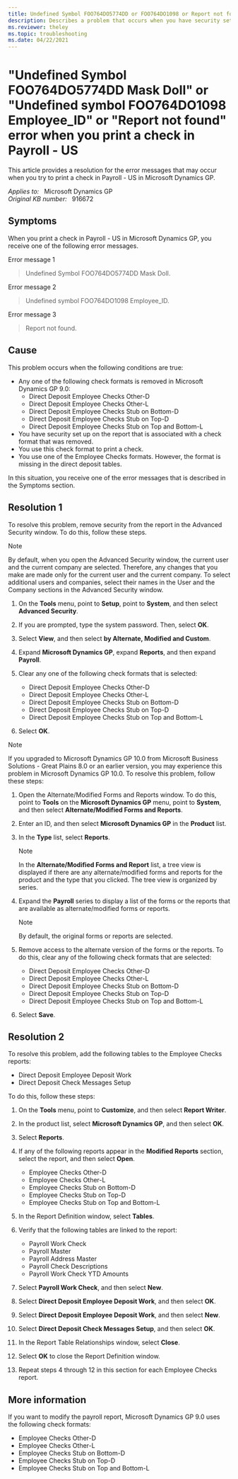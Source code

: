 ```yaml
---
title: Undefined Symbol FOO764DO5774DD or FOO764DO1098 or Report not found error when you print a check
description: Describes a problem that occurs when you have security set up on the report that is associated with a print format that was removed. Security must be removed from the report. Provides a resolution.
ms.reviewer: theley
ms.topic: troubleshooting
ms.date: 04/22/2021
---
```

# "Undefined Symbol FOO764DO5774DD Mask Doll" or "Undefined symbol FOO764DO1098 Employee_ID" or "Report not found" error when you print a check in Payroll - US

This article provides a resolution for the error messages that may occur when you try to print a check in Payroll - US in Microsoft Dynamics GP.

_Applies to:_ &nbsp; Microsoft Dynamics GP  
_Original KB number:_ &nbsp; 916672

## Symptoms

When you print a check in Payroll - US in Microsoft Dynamics GP, you receive one of the following error messages.

Error message 1

> Undefined Symbol FOO764DO5774DD Mask Doll.

Error message 2

> Undefined symbol FOO764DO1098 Employee_ID.

Error message 3

> Report not found.

## Cause

This problem occurs when the following conditions are true:

- Any one of the following check formats is removed in Microsoft Dynamics GP 9.0:
  - Direct Deposit Employee Checks Other-D
  - Direct Deposit Employee Checks Other-L
  - Direct Deposit Employee Checks Stub on Bottom-D
  - Direct Deposit Employee Checks Stub on Top-D
  - Direct Deposit Employee Checks Stub on Top and Bottom-L
- You have security set up on the report that is associated with a check format that was removed.
- You use this check format to print a check.
- You use one of the Employee Checks formats. However, the format is missing in the direct deposit tables.

In this situation, you receive one of the error messages that is described in the Symptoms section.

## Resolution 1

To resolve this problem, remove security from the report in the Advanced Security window. To do this, follow these steps.

> [!NOTE]
> By default, when you open the Advanced Security window, the current user and the current company are selected. Therefore, any changes that you make are made only for the current user and the current company. To select additional users and companies, select their names in the User and the Company sections in the Advanced Security window.

1. On the **Tools** menu, point to **Setup**, point to **System**, and then select **Advanced Security**.
2. If you are prompted, type the system password. Then, select **OK**.
3. Select **View**, and then select **by Alternate, Modified and Custom**.
4. Expand **Microsoft Dynamics GP**, expand **Reports**, and then expand **Payroll**.
5. Clear any one of the following check formats that is selected:

   - Direct Deposit Employee Checks Other-D
   - Direct Deposit Employee Checks Other-L
   - Direct Deposit Employee Checks Stub on Bottom-D
   - Direct Deposit Employee Checks Stub on Top-D
   - Direct Deposit Employee Checks Stub on Top and Bottom-L

6. Select **OK**.

> [!NOTE]
> If you upgraded to Microsoft Dynamics GP 10.0 from Microsoft Business Solutions - Great Plains 8.0 or an earlier version, you may experience this problem in Microsoft Dynamics GP 10.0. To resolve this problem, follow these steps:

1. Open the Alternate/Modified Forms and Reports window. To do this, point to **Tools** on the **Microsoft Dynamics GP** menu, point to **System**, and then select **Alternate/Modified Forms and Reports**.

2. Enter an ID, and then select **Microsoft Dynamics GP** in the **Product** list.
3. In the **Type** list, select **Reports**.

    > [!NOTE]
    > In the **Alternate/Modified Forms and Report** list, a tree view is displayed if there are any alternate/modified forms and reports for the product and the type that you clicked. The tree view is organized by series.

4. Expand the **Payroll** series to display a list of the forms or the reports that are available as alternate/modified forms or reports.

    > [!NOTE]
    > By default, the original forms or reports are selected.

5. Remove access to the alternate version of the forms or the reports. To do this, clear any of the following check formats that are selected:
   - Direct Deposit Employee Checks Other-D
   - Direct Deposit Employee Checks Other-L
   - Direct Deposit Employee Checks Stub on Bottom-D
   - Direct Deposit Employee Checks Stub on Top-D
   - Direct Deposit Employee Checks Stub on Top and Bottom-L

6. Select **Save**.

## Resolution 2

To resolve this problem, add the following tables to the Employee Checks reports:

- Direct Deposit Employee Deposit Work
- Direct Deposit Check Messages Setup

To do this, follow these steps:

1. On the **Tools** menu, point to **Customize**, and then select **Report Writer**.
2. In the product list, select **Microsoft Dynamics GP**, and then select **OK**.
3. Select **Reports**.
4. If any of the following reports appear in the **Modified Reports** section, select the report, and then select **Open**.
   - Employee Checks Other-D
   - Employee Checks Other-L
   - Employee Checks Stub on Bottom-D
   - Employee Checks Stub on Top-D
   - Employee Checks Stub on Top and Bottom-L

5. In the Report Definition window, select **Tables**.
6. Verify that the following tables are linked to the report:
   - Payroll Work Check
   - Payroll Master
   - Payroll Address Master
   - Payroll Check Descriptions
   - Payroll Work Check YTD Amounts

7. Select **Payroll Work Check**, and then select **New**.
8. Select **Direct Deposit Employee Deposit Work**, and then select **OK**.
9. Select **Direct Deposit Employee Deposit Work**, and then select **New**.
10. Select **Direct Deposit Check Messages Setup**, and then select **OK**.
11. In the Report Table Relationships window, select **Close**.
12. Select **OK** to close the Report Definition window.
13. Repeat steps 4 through 12 in this section for each Employee Checks report.

## More information

If you want to modify the payroll report, Microsoft Dynamics GP 9.0 uses the following check formats:

- Employee Checks Other-D
- Employee Checks Other-L
- Employee Checks Stub on Bottom-D
- Employee Checks Stub on Top-D
- Employee Checks Stub on Top and Bottom-L
